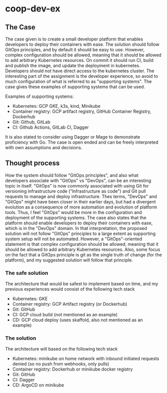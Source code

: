 # coop-dev-ex

## The Case 
The case given is to create a small developer platform that enables developers to deploy their containers with ease. The solution should follow GitOps principles, and by default it should be easy to use. However, complex configuration should be allowed, meaning that it should be allowed to add arbitrary Kubernetes resources. On commit it should run CI, build and publish the image, and update the deployment in kubernetes. Developers should not have direct access to the kubernetes cluster. The interesting part of the assignment is the developer experience, so avoid to much configuration of what is referred to as "supporting systems". The case gives these examples of supporting systems that can be used. 

Examples of supporting systems:
* Kubernetes: GCP GKE, k3s, kind, Minikube  
* Container registry: GCP artifact registry, GitHub Container Registry, Dockerhub
* Git: Github, GitLab  
* CI: Github Actions, GitLab CI, Dagger

It is also stated to consider using Dagger or Mage to demonstrate proficiency with Go. The case is open ended and can be freely interpreted with own assumptions and decisions.   

## Thought process 
How the system should follow "GitOps principles", and also what developers associate with "GitOps" vs "DevOps", can be an interesting topic in itself. "GitOps" is now commonly associated with using Git for versioning infrastructure code ("Infrastructure as code") and Git pull requests to manage and deploy infrastructure. Thes terms, "DevOps" and "GitOps" might have been closer in their earlier days, but had a divergent evolution as a consequence of more automation and evolution of platform tools. Thus, I feel "GitOps" would be more in the configuration and deployment of the supporting systems. The case also states that the platform should enable developers to deploy their containers with ease, which is in the "DevOps" domain. In that interpretation, the proposed solution will not follow "GitOps" principles to a large extent as supporting system setup will not be automated. However, a "GitOps"-oriented statement is that complex configuration should be allowed, meaning that it should be allowed to add arbitrary Kubernetes resources. Also, some focus on the fact that a GitOps principle is git as the single truth of change (for the platform), and my suggested solution will follow that principle.

### The safe solution 
The architecture that would be safest to implement based on time, and my previous experiences would consist of the following tech stack
* Kubernetes: GKE
* Container registry: GCP Artifact registry (or Dockerhub)
* Git: GitHub
* CI: GCP cloud build (not mentioned as an example)
* CD: GCP cloud deploy (uses skaffold, also not mentioned as an example)    

### The solution 
The architecture will based on the following tech stack
* Kubernetes: minikube on home network with inbound initiated requests denied (so no push from webhooks, only pulls) 
* Container registry: Dockerhub or minikube docker registry
* Git: GitHub
* CI: Dagger
* CD: ArgoCD on minikube


